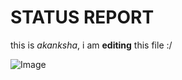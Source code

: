 STATUS REPORT
==============
this is _akanksha_, i am __editing__ this file :/

![Image][1]

[1]: https://i0.wp.com/post.medicalnewstoday.com/wp-content/uploads/sites/3/2021/08/Stocksy_txpa387b205vt9300_Medium_3358820_header-1024x575.jpg?w=1155&h=1528

